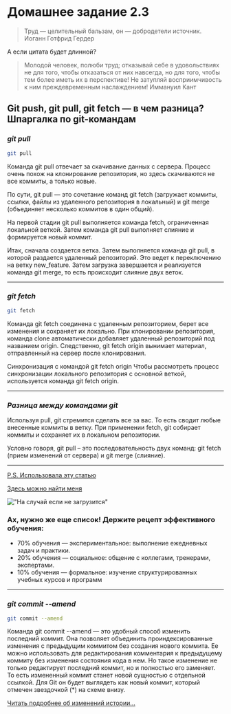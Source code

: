 # Домашнее задание 2.3
>Труд — целительный бальзам, он — добродетели источник. Иоганн Готфрид Гердер

А если цитата будет длинной?

>Молодой человек, полюби труд; отказывай себе в удовольствиях не для того, чтобы
отказаться от них навсегда, но для того, чтобы тем более иметь их в перспективе!
Не затупляй восприимчивость к ним преждевременным наслаждением!
Иммануил Кант



## Git push, git pull, git fetch — в чем разница? Шпаргалка по git-командам

### *git pull*
```sh
git pull
```
Команда git pull отвечает за скачивание данных с сервера. Процесс очень похож на клонирование репозитория, но здесь скачиваются не все коммиты, а только новые. 

По сути, git pull — это сочетание команд git fetch (загружает коммиты, ссылки, файлы из удаленного репозитория в локальный) и git merge (объединяет несколько коммитов в один общий).

На первой стадии git pull выполняется команда fetch, ограниченная локальной веткой. Затем команда git pull выполняет слияние и формируется новый коммит.

Итак, сначала создается ветка. Затем выполняется команда git pull, в которой раздается удаленный репозиторий. Это ведет к переключению на ветку new_feature. Затем загрузка завершается и реализуется команда git merge, то есть происходит слияние двух веток.

***

### *git fetch*
```sh
git fetch
```

Команда git fetch соединена с удаленным репозиторием, берет все изменения и сохраняет их локально. При клонировании репозитория, команда clone автоматически добавляет удаленный репозиторий под названием origin. Следственно, git fetch origin вынимает материал, отправленный на сервер после клонирования.

Синхронизация с командой git fetch origin
Чтобы рассмотреть процесс синхронизации локального репозитория с основной веткой, используется команда git fetch origin. 

***

### *Разница между командами git*

Используя pull, git стремится сделать все за вас. То есть сводит любые внесенные коммиты в ветку. При применении fetch, git собирает коммиты и сохраняет их в локальном репозитории. 

Условно говоря, git pull – это последовательность двух команд: git fetch (прием изменений от сервера) и git merge (слияние). 

***

[P.S. Использовала эту статью](https://highload.today/git-push-git-pull-git-fetch/ "По честности указываем автора")

[Здесь можно найти меня](https://www.linkedin.com/in/alena-biziaeva-9a989722b/ "Куда же ведет эта ссылка?")

!["На случай если не загрузится"](https://scontent.ftgd3-1.fna.fbcdn.net/v/t1.6435-9/181320678_510651383649602_7491853536137472003_n.jpg?_nc_cat=101&ccb=1-7&_nc_sid=0debeb&_nc_ohc=bvRy13rsYigAX_H0chl&tn=y7d82GLdM_8OpBUn&_nc_ht=scontent.ftgd3-1.fna&oh=00_AT99VTUEZei0PxeW13qyngb6bkC6nn3rhkR8k1Jkn6wTVA&oe=636F72DF)

### Ах, нужно же еще список! Держите рецепт эффективного обучения:
- 70% обучения — экспериментальное: выполнение ежедневных задач и практики.
- 20% обучения — социальное: общение с коллегами, тренерами, экспертами.
- 10% обучения — формальное: изучение структурированных учебных курсов и программ

***

### *git commit --amend*
```sh
git commit --amend
```
Команда git commit --amend — это удобный способ изменить последний коммит. Она позволяет объединить проиндексированные изменения с предыдущим коммитом без создания нового коммита. Ее можно использовать для редактирования комментария к предыдущему коммиту без изменения состояния кода в нем. Но такое изменение не только редактирует последний коммит, но и полностью его заменяет. То есть измененный коммит станет новой сущностью с отдельной ссылкой. Для Git он будет выглядеть как новый коммит, который отмечен звездочкой (*) на схеме внизу. 

[Читать подробнее об изменений истории...](https://www.atlassian.com/ru/git/tutorials/rewriting-history "Там интересно?")
